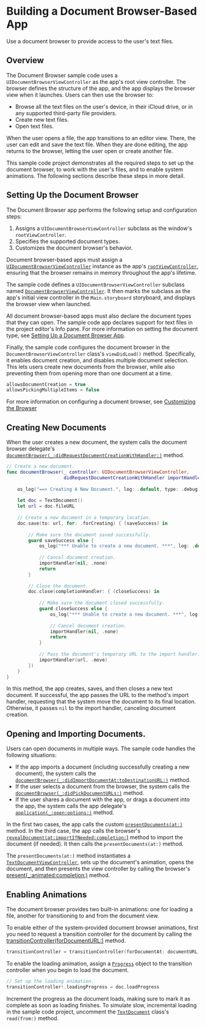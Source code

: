 # Building a Document Browser-Based App

Use a document browser to provide access to the user's text files.

## Overview

The Document Browser sample code uses a `UIDocumentBrowserViewController` as the app's root view controller. The browser defines the structure of the app, and the app displays the browser view when it launches. Users can then use the browser to:

* Browse all the text files on the user's device, in their iCloud drive, or in any supported third-party file providers.
* Create new text files.
* Open text files.

When the user opens a file, the app transitions to an editor view. There, the user can edit and save the text file. When they are done editing, the app returns to the browser, letting the user open or create another file. 

This sample code project demonstrates all the required steps to set up the document browser, to work with the user's files, and to enable system animations. The following sections describe these steps in more detail.

## Setting Up the Document Browser

The Document Browser app performs the following setup and configuration steps: 

1. Assigns a `UIDocumentBrowserViewController` subclass as the window's `rootViewController`.
2. Specifies the supported document types.
3. Customizes the document browser's behavior.

Document browser-based apps must assign a [`UIDocumentBrowserViewController`](uidocumentbrowserviewcontroller) instance as the app's [`rootViewController`](https://developer.apple.com/documentation/uikit/uiwindow/1621581-rootviewcontroller), ensuring that the browser remains in memory throughout the app's lifetime.

The sample code defines a `UIDocumentBrowserViewController` subclass named  [`DocumentBrowserViewController`](x-source-tag://DocumentBrowserViewController). It then marks the subclass as the app's initial view controller in the `Main.storyboard` storyboard, and  displays the browser view when launched.

All document browser-based apps must also declare the document types that they can open. The sample code app declares support for text files in the project editor's Info pane. For more information on setting the document type, see [Setting Up a Document Browser App](https://developer.apple.com/documentation/uikit/view_controllers/adding_a_document_browser_to_your_app/setting_up_a_document_browser_app).

Finally, the sample code configures the document browser in the `DocumentBrowserViewController` class's `viewDidLoad()` method. Specifically, it enables document creation, and disables multiple document selection. This lets users create new documents from the browser, while also preventing them from opening more than one document at a time.

``` swift
allowsDocumentCreation = true
allowsPickingMultipleItems = false
```

For more information on configuring a document browser, see [Customizing the Browser](https://developer.apple.com/documentation/uikit/view_controllers/adding_a_document_browser_to_your_app/customizing_the_browser)

## Creating New Documents

When the user creates a new document, the system calls the document browser delegate's [`documentBrowser(_:didRequestDocumentCreationWithHandler:)`](https://developer.apple.com/documentation/uikit/uidocumentbrowserviewcontrollerdelegate/2874199-documentbrowser) method.

``` swift
// Create a new document.
func documentBrowser(_ controller: UIDocumentBrowserViewController,
                     didRequestDocumentCreationWithHandler importHandler: @escaping (URL?, UIDocumentBrowserViewController.ImportMode) -> Void) {
    
    os_log("==> Creating A New Document.", log: .default, type: .debug)
    
    let doc = TextDocument()
    let url = doc.fileURL
    
    // Create a new document in a temporary location.
    doc.save(to: url, for: .forCreating) { (saveSuccess) in
        
        // Make sure the document saved successfully.
        guard saveSuccess else {
            os_log("*** Unable to create a new document. ***", log: .default, type: .error)
            
            // Cancel document creation.
            importHandler(nil, .none)
            return
        }
        
        // Close the document.
        doc.close(completionHandler: { (closeSuccess) in
            
            // Make sure the document closed successfully.
            guard closeSuccess else {
                os_log("*** Unable to create a new document. ***", log: .default, type: .error)
                
                // Cancel document creation.
                importHandler(nil, .none)
                return
            }
            
            // Pass the document's temporary URL to the import handler.
            importHandler(url, .move)
        })
    }
}
```

In this method, the app creates, saves, and then closes a new text document. If successful, the app passes the URL to the method's import handler, requesting that the system move the document to its final location. Otherwise, it passes `nil` to the import handler, canceling document creation.

## Opening and Importing Documents.

Users can open documents in multiple ways. The sample code handles the following situations:

* If the app imports a document (including successfully creating a new document), the system calls the [`documentBrowser(_:didImportDocumentAt:toDestinationURL:)`](https://developer.apple.com/documentation/uikit/uidocumentbrowserviewcontrollerdelegate/2874196-documentbrowser) method. 
* If the user selects a document from the browser, the system calls the [`documentBrowser(_:didPickDocumentURLs:)`](https://developer.apple.com/documentation/uikit/uidocumentbrowserviewcontrollerdelegate/2874187-documentbrowser) method.
* If the user shares a document with the app, or drags a document into the app, the system calls the app delegate's  [`application(_:open:options:)`](https://developer.apple.com/documentation/uikit/uiapplicationdelegate/1623112-application) method.

In the first two cases, the app calls the custom [`presentDocuments(at:)`](x-source-tag://presentDocuments) method. In the third case, the app calls the browser's [`revealDocument(at:importIfNeeded:completion:`)](https://developer.apple.com/documentation/uikit/uidocumentbrowserviewcontroller/2915849-revealdocument) method to import the document (if needed). It then calls the `presentDocuments(at:)` method.

The `presentDocuments(at:)` method instantiates a [`TextDocumentViewController`](x-source-tag://textDocumentViewController), sets up the document's animation, opens the document, and then presents the view controller by calling the browser's [present(_:animated:completion:)](https://developer.apple.com/documentation/uikit/uiviewcontroller/1621380-present) method.

## Enabling Animations

The document browser provides two built-in animations: one for loading a file, another for transitioning to and from the document view.

To enable either of the system-provided document browser animations, first you need to request a transition controller for the document by calling the [transitionController(forDocumentURL:)](https://developer.apple.com/documentation/uikit/uidocumentbrowserviewcontroller/2874177-transitioncontroller) method.

``` swift
transitionController = transitionController(forDocumentAt: documentURL)
```

To enable the loading animation, assign a [`Progress`](https://developer.apple.com/documentation/foundation/progress) object to the transition controller when you begin to load the document.

``` swift
// Set up the loading animation.
transitionController!.loadingProgress = doc.loadProgress
```

Increment the progress as the document loads, making sure to mark it as complete as soon as loading finishes. To simulate slow, incremental loading in the sample code project, uncomment the [`TextDocument`](x-source-tag://TextDocument) class's `read(from:)` method.
